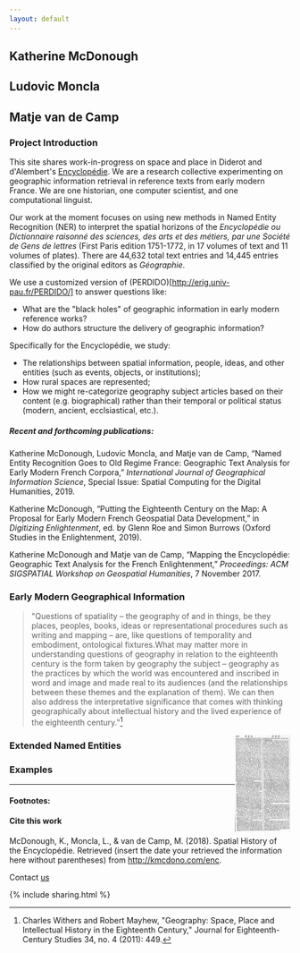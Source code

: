 ```yaml
---
layout: default
---
```


## Katherine McDonough
## Ludovic Moncla
## Matje van de Camp

### Project Introduction

This site shares work-in-progress on space and place in Diderot and d'Alembert's [Encyclopédie](https://artflsrv03.uchicago.edu/philologic4/encyclopedie1117/). We are a research collective experimenting on geographic information retrieval in reference texts from early modern France. We are one historian, one computer scientist, and one computational linguist.

Our work at the moment focuses on using new methods in Named Entity Recognition (NER) to interpret the spatial horizons of the *Encyclopédie ou Dictionnaire raisonné des sciences, des arts et des métiers, par une Société de Gens de lettres* (First Paris edition 1751-1772, in 17 volumes of text and 11 volumes of plates). There are 44,632 total text entries and 14,445 entries classified by the original editors as *Géographie*.

We use a customized version of (PERDIDO)[http://erig.univ-pau.fr/PERDIDO/] to answer questions like:
- What are the "black holes" of geographic information in early modern reference works?
- How do authors structure the delivery of geographic information?

Specifically for the Encyclopédie, we study:
- The relationships between spatial information, people, ideas, and other entities (such as events, objects, or institutions);
- How rural spaces are represented;
- How we might re-categorize geography subject articles based on their content (e.g. biographical) rather than their temporal or political status (modern, ancient, ecclsiastical, etc.).

##### Recent and forthcoming publications:

Katherine McDonough, Ludovic Moncla, and Matje van de Camp, “Named Entity Recognition Goes to Old Regime France: Geographic Text Analysis for Early Modern French Corpora,” *International Journal of Geographical Information Science*, Special Issue: Spatial Computing for the Digital Humanities, 2019.

Katherine McDonough, “Putting the Eighteenth Century on the Map: A Proposal for Early Modern French Geospatial Data Development,” in *Digitizing Enlightenment*, ed. by Glenn Roe and Simon Burrows (Oxford Studies in the Enlightenment, 2019).

Katherine McDonough and Matje van de Camp, “Mapping the Encyclopédie: Geographic Text Analysis for the French Enlightenment,” *Proceedings: ACM SIGSPATIAL Workshop on Geospatial Humanities*, 7 November 2017.

### Early Modern Geographical Information



> "Questions of spatiality – the geography of and in things, be they places,
peoples, books, ideas or representational procedures such as writing and
mapping – are, like questions of temporality and embodiment, ontological
fixtures.What may matter more in understanding questions of geography in
relation to the eighteenth century is the form taken by geography the subject
– geography as the practices by which the world was encountered and
inscribed in word and image and made real to its audiences (and the
relationships between these themes and the explanation of them). We can
then also address the interpretative significance that comes with thinking
geographically about intellectual history and the lived experience of the
eighteenth century."[^1]


<img align="right" width="100" src="images/ENC_7-608.jpeg" alt="page image">


### Extended Named Entities



### Examples



<hr>

#### Footnotes:

[^1]: Charles Withers and Robert Mayhew, "Geography: Space, Place and Intellectual History in the Eighteenth Century," Journal for Eighteenth-Century Studies 34, no. 4 (2011): 449.

#### Cite this work

McDonough, K., Moncla, L., & van de Camp, M. (2018). Spatial History of the Encyclopédie. Retrieved (insert the date your retrieved the information here without parentheses) from http://kmcdono.com/enc.

Contact [us](kmcdono2@stanford.edu)

{% include sharing.html %}
